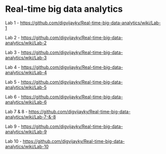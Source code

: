 # Real-time big data analytics

Lab 1 -   https://github.com/digvijayky/Real-time-big-data-analytics/wiki/Lab-1

Lab 2 -   https://github.com/digvijayky/Real-time-big-data-analytics/wiki/Lab-2

Lab 3 -   https://github.com/digvijayky/Real-time-big-data-analytics/wiki/Lab-3

Lab 4 -   https://github.com/digvijayky/Real-time-big-data-analytics/wiki/Lab-4

Lab 5 -   https://github.com/digvijayky/Real-time-big-data-analytics/wiki/Lab-5

Lab 6 -   https://github.com/digvijayky/Real-time-big-data-analytics/wiki/Lab-6

Lab 7 & 8 -   https://github.com/digvijayky/Real-time-big-data-analytics/wiki/Lab-7-&-8

Lab 9 -   https://github.com/digvijayky/Real-time-big-data-analytics/wiki/Lab-9

Lab 10 -   https://github.com/digvijayky/Real-time-big-data-analytics/wiki/Lab-10
